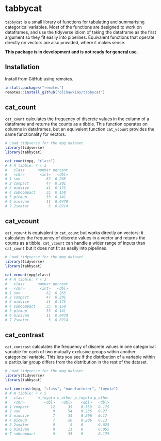 # tabbycat

`tabbycat` is a small library of functions for tabulating and summarising categorical variables. Most of the functions are designed to work on dataframes, and use the tidyverse idiom of taking the dataframe as the first argument so they fit easily into pipelines. Equivalent functions that operate directly on vectors are also provided, where it makes sense.

**This package is in development and is not ready for general use.**

## Installation

Install from GitHub using remotes.

``` r
install.packages("remotes")
remotes::install_github("olihawkins/tabbycat")
```

## cat_count

`cat_count` calculates the frequency of discrete values in the column of a dataframe and returns the counts as a tibble. This function operates on columns in dataframes, but an equivalent function `cat_vcount` provides the same functionality for vectors.

``` r
# Load tidyverse for the mpg dataset
library(tidyverse) 
library(tabbycat)

cat_count(mpg, "class")
# # A tibble: 7 × 3
#   class      number percent
#   <chr>       <int>   <dbl>
# 1 suv            62  0.265 
# 2 compact        47  0.201 
# 3 midsize        41  0.175 
# 4 subcompact     35  0.150 
# 5 pickup         33  0.141 
# 6 minivan        11  0.0470
# 7 2seater         5  0.0214
```

## cat_vcount

`cat_vcount` is equivalent to `cat_count` but works directly on vectors: it calculates the frequency of discrete values in a vector and returns the counts as a tibble. `cat_vcount` can handle a wider range of inputs than `cat_count` but it does not fit as easily into pipelines.

``` r
# Load tidyverse for the mpg dataset
library(tidyverse) 
library(tabbycat)

cat_vcount(mpg$class)
# # A tibble: 7 × 3
#   class      number percent
#   <chr>       <int>   <dbl>
# 1 suv            62  0.265 
# 2 compact        47  0.201 
# 3 midsize        41  0.175 
# 4 subcompact     35  0.150 
# 5 pickup         33  0.141 
# 6 minivan        11  0.0470
# 7 2seater         5  0.0214
```

## cat_contrast

`cat_contrast` calculates the frequency of discrete values in one categorical variable for each of two mutually exclusive groups within another categorical variable. This lets you see if the distribution of a variable within a particular group differs from the distribution in the rest of the dataset.

``` r
# Load tidyverse for the mpg dataset
library(tidyverse)
library(tabbycat)

cat_contrast(mpg, "class", "manufacturer", "toyota")
# # A tibble: 7 × 5
#   class      n_toyota n_other p_toyota p_other
#   <chr>         <dbl>   <dbl>    <dbl>   <dbl>
# 1 compact          12      35    0.353   0.175
# 2 suv               8      54    0.235   0.27 
# 3 midsize           7      34    0.206   0.17 
# 4 pickup            7      26    0.206   0.13 
# 5 2seater           0       5    0       0.025
# 6 minivan           0      11    0       0.055
# 7 subcompact        0      35    0       0.175
```



